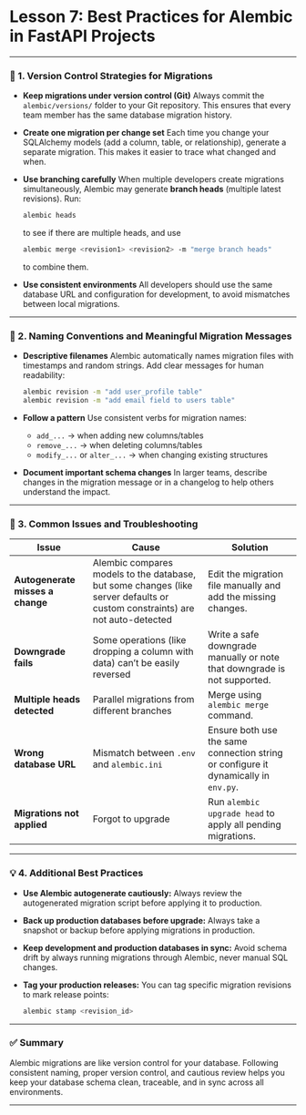 # **Lesson 7: Best Practices for Alembic in FastAPI Projects**

---

### 🧩 1. Version Control Strategies for Migrations

* **Keep migrations under version control (Git)**
  Always commit the `alembic/versions/` folder to your Git repository.
  This ensures that every team member has the same database migration history.

* **Create one migration per change set**
  Each time you change your SQLAlchemy models (add a column, table, or relationship), generate a separate migration.
  This makes it easier to trace what changed and when.

* **Use branching carefully**
  When multiple developers create migrations simultaneously, Alembic may generate **branch heads** (multiple latest revisions).
  Run:

  ```bash
  alembic heads
  ```

  to see if there are multiple heads, and use

  ```bash
  alembic merge <revision1> <revision2> -m "merge branch heads"
  ```

  to combine them.

* **Use consistent environments**
  All developers should use the same database URL and configuration for development, to avoid mismatches between local migrations.

---

### 🧾 2. Naming Conventions and Meaningful Migration Messages

* **Descriptive filenames**
  Alembic automatically names migration files with timestamps and random strings.
  Add clear messages for human readability:

  ```bash
  alembic revision -m "add user_profile table"
  alembic revision -m "add email field to users table"
  ```

* **Follow a pattern**
  Use consistent verbs for migration names:

  * `add_...` → when adding new columns/tables
  * `remove_...` → when deleting columns/tables
  * `modify_...` or `alter_...` → when changing existing structures

* **Document important schema changes**
  In larger teams, describe changes in the migration message or in a changelog to help others understand the impact.

---

### 🧱 3. Common Issues and Troubleshooting

| Issue                            | Cause                                                                                                                        | Solution                                                                            |
| -------------------------------- | ---------------------------------------------------------------------------------------------------------------------------- | ----------------------------------------------------------------------------------- |
| **Autogenerate misses a change** | Alembic compares models to the database, but some changes (like server defaults or custom constraints) are not auto-detected | Edit the migration file manually and add the missing changes.                       |
| **Downgrade fails**              | Some operations (like dropping a column with data) can’t be easily reversed                                                  | Write a safe downgrade manually or note that downgrade is not supported.            |
| **Multiple heads detected**      | Parallel migrations from different branches                                                                                  | Merge using `alembic merge` command.                                                |
| **Wrong database URL**           | Mismatch between `.env` and `alembic.ini`                                                                                    | Ensure both use the same connection string or configure it dynamically in `env.py`. |
| **Migrations not applied**       | Forgot to upgrade                                                                                                            | Run `alembic upgrade head` to apply all pending migrations.                         |

---

### 💡 4. Additional Best Practices

* **Use Alembic autogenerate cautiously:**
  Always review the autogenerated migration script before applying it to production.

* **Back up production databases before upgrade:**
  Always take a snapshot or backup before applying migrations in production.

* **Keep development and production databases in sync:**
  Avoid schema drift by always running migrations through Alembic, never manual SQL changes.

* **Tag your production releases:**
  You can tag specific migration revisions to mark release points:

  ```bash
  alembic stamp <revision_id>
  ```

---

### ✅ Summary

Alembic migrations are like version control for your database.
Following consistent naming, proper version control, and cautious review helps you keep your database schema clean, traceable, and in sync across all environments.

---
